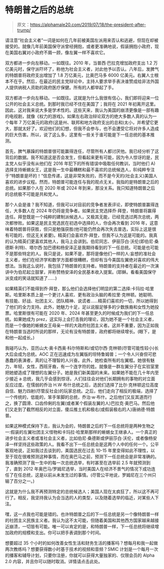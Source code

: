 # 特朗普之后的总统

> 原文：<https://alphamale20.com/2019/07/18/the-president-after-trump/>

请注意“社会主义者”一词是如何在几年前被美国左派用来否认和逃避，但现在却被接受的。就像几年前美国保守派曾经拥抱，或者更准确地说，假装拥抱小政府，现在美国右翼对小政府不屑一顾，像左翼一样不喜欢它。

双方都进一步向左移动。一如既往。2010 年，当普西·巴拉克增加政府支出 1.2 万亿美元时，保守派吓坏了，称他为社会主义者，对此他予以否认。八年后，发脾气的特朗普将政府支出增加了 1.8 万亿美元，比奥巴马多 6000 亿美元。右翼人士根本不在乎。然后，在最近的民主党辩论中，主持人要求举手表决谁赞成给非法外国人提供纳税人资助的政府医疗保健。所有的人都举起了手。

双方都进一步向左移动。一如既往。这就是为什么我很有信心，我们即将迎来一位公开的社会主义总统。到那时我已经不住在美国了；我将在 2021 年初离开这里。因此，这对我来说大多是学术性的。这些天来，我认为美国的崩溃更像是一部有趣的电视剧，就像《权力的游戏》。如果左右政治辩论双方的绝大多数人真的认为一个每年 7 万亿美元的政府(这是州、联邦和地方政府支出的总和)太小，并希望它更大，那就太好了。欢迎他们的幻想，但我不会参与，也不会遭受它将对许多人造成的巨大伤害。所以，说了这么多，这里有一些关于谁可能是下一任总统的基本推测。

首先，脾气暴躁的特朗普很可能赢得连任，尽管所有人都讨厌他。我已经分析了这背后的数据。我不知道这是否会发生，但看起来更有可能，因为令人惊讶的是，民主党人似乎没有从他们在 2016 年犯下的所有错误中吸取任何教训，当时他们 A)选择支持蜥蜴女王，这是我一生中最糟糕和最不喜欢的总统候选人，B)纯粹专注于“特朗普是坏的！”信息传递，这是非常失败的，而不是今天的(社会主义)美国人喜欢的进步议程。然而，特朗普可能连任与我的观点无关。我指的是特朗普之后的总统。如果那个人在 2020 年或 2024 年到来，那没关系。我只知道特朗普之后的总统极不可能是共和党人。

那个人会是谁？我不知道，但我可以对目前的竞争者发表评论，即使特朗普赢得连任，大多数人在 2024 年仍将是竞争者。如果民主党选择乔·拜登，特朗普将赢得连任。拜登既是一个纯粹的建制派候选人，又极其无能，已经竞选过两次总统，两次都惨败。如果这是民主党选民在初选中选择的人，你会再次看到 2016 年，这意味着特朗普将获胜，但只是勉强获胜(他可能仍然会再次失去普选，实际上这是很有可能的，但这无关紧要)。精英们会喜欢乔·拜登，但我不认为这是可能的。我真的认为精英们更喜欢其他人，我马上会讲到。伯尼同志、伊丽莎白·沃伦(即伯尼·桑德斯·利特)、塔尔西·加巴德和杨安泽正是我期待看到的下一任总统。可能是也可能不是那些特定的人。我只是说，如果不是，那将是像他们一样的人:妄想的准社会主义者，他们在经济学和数学方面都很糟糕，但却有当今美国左翼绝对喜欢的伟大想法。当我这么说时，我包括了特朗普的支持者。特朗普的支持者在最近的一次演讲中为伯尼起立鼓掌，并称赞杨安泽的全民基本收入提案。(耶稣。看看美国保守派变成的笑话就知道了……)

如果精英们不能得到乔·拜登，那么他们会选择他们明显的第二选择:卡玛拉·哈里斯。哈里斯本质上是一个更讨人喜欢、更有政治头脑的希拉里·克林顿。她聪明、有技能、好战、社团主义、团队精神、说谎者……精英们喜欢的一切，所以她得到了他们的全力支持。此外，她魅力十足，足以说服足够多的少数族裔和女性为她投票。哈里斯很有可能在 2020 年、2024 年甚至更久的时候成为我们的下一任总统。如果她成为 prez，这实际上会打击我的理论，因为她不是一个社会主义者，而是一个像她的蜥蜴女王母亲一样的大政府社团主义者。这并不重要，因为正如我在特朗普当选时所说的那样，无论有没有特朗普，政府都将继续增长。(眼下，是和他一起成长。)

我碰巧认为，亚历山大·奥卡西奥·科尔特斯和/或切尔西·克林顿(尽管可能性较小)长大后会成为总统。AOC 正在迅速成为左翼版的坦特鲁姆普；一个令人兴奋但可悲愚蠢的表演者，真的让不理智的人兴奋。此外，她检查所有的左翼框。她很有魅力，年轻，女性，西班牙裔，有一个连字符的姓。就像是一群左翼分子在实验室里把她塑造成了理想的左翼分子。她是我们新美国的未来。如果她不能在几十年内至少接近 a 总统，我几乎会感到惊讶。人们往往会对他们长期拥有的事物的对立面反应过度。在懦弱的乔治 H.W 布什总统之后，选民们选择了比尔·克林顿这位高度自信、魅力四射(尽管反社会)的玩家总统。之后，他们走向了相反的极端，选择了一个传统的，低能的，笨手笨脚的总统，乔治·w·布什。之后他们又反其道而行之，换了圆滑、口齿伶俐的左翼(或者某个假装左翼的人)巴拉克·奥巴马。然后他们又走到了截然相反的对立面，傻瓜推土机和极右(或假装极右的人)唐纳德·特朗普。

如果这种模式保持下去，我认为会的，特朗普之后的下一任总统将是两种生物之一:假装的左翼社团主义怪物和卡玛拉·哈里斯那样的蜥蜴女王继承人。一个真正的进步社会主义者或准社会主义者，比如伯尼·桑德斯或伊丽莎白·沃伦，或者像杨安泽一样坚持这些政策的人。我看不出下一任总统会是这两个人中的任何一个。公平客观地说，正如我过去谈到的，美国选民在过去 10-15 年里变得如此不理性，以至于现在很难预测这种事情，而在奥巴马之前，预测下一任总统会是非常准确的。我准确预测了我一生中的每一次总统选举，有时甚至在选举前 2.5 年就预测到了，直到 2012 年奥巴马/罗姆尼选举，当时美国人在经济不景气的情况下成功连任了在任总统，这是以前从未发生过的事情。(尽管公平地说，罗姆尼在三个州只输了百分之一。)

这就是为什么我不再预测特定的总统候选人；美国人现在太疯狂了，所以这不再可行了。相反，我坚持我认为会当选的人的类型，以及随着选举的临近，对某些人下注。

嘿，这一点我也可能是错的。也许特朗普之后的下一任总统是另一个像特朗普一样的社团主义民族主义者。我认为这不太可能，但随着美国和其他西方国家越来越接近崩溃，一切皆有可能。唯一可以肯定的是，和特朗普一样，下一任总统将继续增加政府的规模和支出。你可以把手表调到那个时间。

想要超过 35 个小时的如何改善女性生活和财务生活的播客吗？想每月和我一起做两次教练吗？想要获得数小时基于技术的视频和音频？SMIC 计划是一个每月一次的播客和辅导计划，只要你注册，你就可以获得大量独家的、仅限会员的 Alpha 2.0 内容，并且你可以随时取消。详情请点击此处。